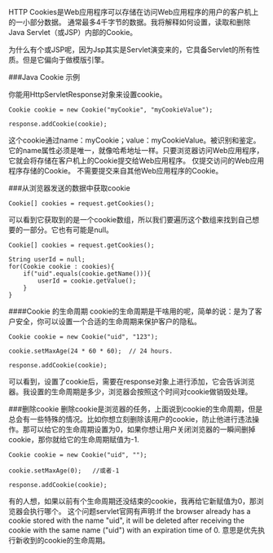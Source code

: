 HTTP Cookies是Web应用程序可以存储在访问Web应用程序的用户的客户机上的一小部分数据。 通常最多4千字节的数据。我将解释如何设置，读取和删除Java Servlet（或JSP）内部的Cookie。

为什么有个或JSP呢，因为Jsp其实是Servlet演变来的，它具备Servlet的所有性质。但是它偏向于做模版引擎。

###Java Cookie 示例

你能用HttpServletResponse对象来设置cookie。
```
Cookie cookie = new Cookie("myCookie", "myCookieValue");

response.addCookie(cookie);
```
这个cookie通过name：myCookie；value：myCookieValue。被识别和鉴定。它的name属性必须是唯一，就像哈希地址一样。只要浏览器访问Web应用程序，它就会将存储在客户机上的Cookie提交给Web应用程序。 仅提交访问的Web应用程序存储的Cookie。 不需要提交来自其他Web应用程序的Cookie。

###从浏览器发送的数据中获取cookie
```
Cookie[] cookies = request.getCookies();
```
可以看到它获取到的是一个cookie数组，所以我们要遍历这个数组来找到自己想要的一部分。它也有可能是null。
```
Cookie[] cookies = request.getCookies();

String userId = null;
for(Cookie cookie : cookies){
    if("uid".equals(cookie.getName())){
        userId = cookie.getValue();
    }
}
```
####Cookie 的生命周期
cookie的生命周期是干啥用的呢，简单的说：是为了客户安全，你可以设置一个合适的生命周期来保护客户的隐私。
```
Cookie cookie = new Cookie("uid", "123");

cookie.setMaxAge(24 * 60 * 60);  // 24 hours. 

response.addCookie(cookie);
```
可以看到，设置了cookie后，需要在response对象上进行添加，它会告诉浏览器。我设置的生命周期是多少，浏览器会按照这个时间对cookie做销毁处理。

###删除cookie
删除cookie是浏览器的任务，上面说到cookie的生命周期，但是总会有一些特殊的情况。比如你想立刻删除该用户的cookie，防止他进行违法操作。那可以给它的生命周期设置为0，如果你想让用户关闭浏览器的一瞬间删掉cookie，那你就给它的生命周期赋值为-1.
```
Cookie cookie = new Cookie("uid", "");

cookie.setMaxAge(0);   //或者-1

response.addCookie(cookie);
```
有的人想，如果以前有个生命周期还没结束的cookie，我再给它新赋值为0，那浏览器会执行哪个。
这个问题servlet官网有声明:If the browser already has a cookie stored with the name "uid", it will be deleted after receiving the cookie with the same name ("uid") with an expiration time of 0. 意思是优先执行新收到的cookie的生命周期。
























